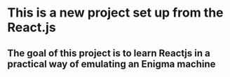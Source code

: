 # This is a new project set up from the React.js

## The goal of this project is to learn Reactjs in a practical way of emulating an Enigma machine
